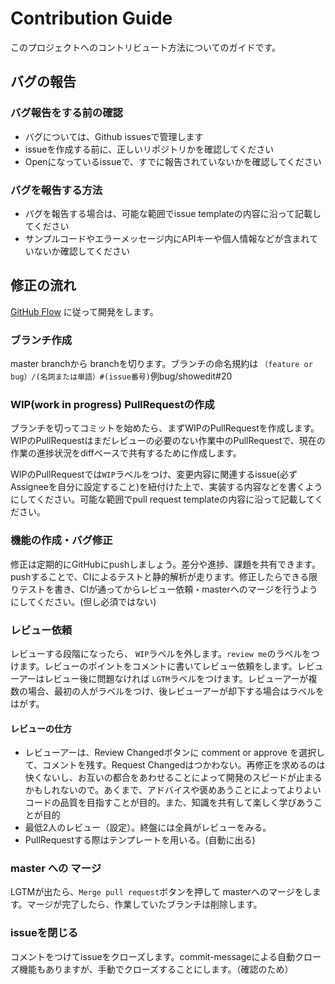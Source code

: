 # Contribution Guide

このプロジェクトへのコントリビュート方法についてのガイドです。

## バグの報告

### バグ報告をする前の確認

- バグについては、Github issuesで管理します
- issueを作成する前に、正しいリポジトリかを確認してください
- Openになっているissueで、すでに報告されていないかを確認してください

### バグを報告する方法

- バグを報告する場合は、可能な範囲でissue templateの内容に沿って記載してください
- サンプルコードやエラーメッセージ内にAPIキーや個人情報などが含まれていないか確認してください

## 修正の流れ

[GitHub Flow](https://gist.github.com/Gab-km/3705015) に従って開発をします。

### ブランチ作成

master branchから branchを切ります。ブランチの命名規約は `（feature or bug）/(名詞または単語）#(issue番号)`例bug/showedit#20

### WIP(work in progress) PullRequestの作成

ブランチを切ってコミットを始めたら、まずWIPのPullRequestを作成します。 WIPのPullRequestはまだレビューの必要のない作業中のPullRequestで、現在の作業の進捗状況をdiffベースで共有するために作成します。

WIPのPullRequestでは`WIP`ラベルをつけ、変更内容に関連するissue(必ずAssigneeを自分に設定すること)を紐付けた上で、実装する内容などを書くようにしてください。可能な範囲でpull request templateの内容に沿って記載してください。

### 機能の作成・バグ修正

修正は定期的にGitHubにpushしましょう。差分や進捗、課題を共有できます。pushすることで、CIによるテストと静的解析が走ります。修正したらできる限りテストを書き、CIが通ってからレビュー依頼・masterへのマージを行うようにしてください。(但し必須ではない)

### レビュー依頼

レビューする段階になったら、 `WIP`ラベルを外します。`review me`のラベルをつけます。レビューのポイントをコメントに書いてレビュー依頼をします。レビューアーはレビュー後に問題なければ `LGTM`ラベルをつけます。レビューアーが複数の場合、最初の人がラベルをつけ、後レビューアーが却下する場合はラベルをはがす。

#### レビューの仕方
* レビューアーは、Review Changedボタンに comment or approve を選択して、コメントを残す。Request Changedはつかわない。再修正を求めるのは快くないし、お互いの都合をあわせることによって開発のスピードが止まるかもしれないので。あくまで、アドバイスや褒めあうことによってよりよいコードの品質を目指すことが目的。また、知識を共有して楽しく学びあうことが目的
* 最低2人のレビュー（設定）。終盤には全員がレビューをみる。
* PullRequestする際はテンプレートを用いる。(自動に出る)

### master への マージ

LGTMが出たら、`Merge pull request`ボタンを押して masterへのマージをします。マージが完了したら、作業していたブランチは削除します。

### issueを閉じる

コメントをつけてissueをクローズします。commit-messageによる自動クローズ機能もありますが、手動でクローズすることにします。（確認のため）

